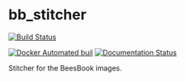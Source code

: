 # bb_stitcher
[![Build Status](https://travis-ci.com/gitmirgut/bb_stitcher.svg?token=w8m1uPToUztaVH4ZjPGD&branch=master)](https://travis-ci.com/gitmirgut/bb_stitcher)

[![Docker Automated buil](https://img.shields.io/docker/automated/jrottenberg/ffmpeg.svg)](https://hub.docker.com/r/gitmirgut/ubuntu_python_opencv/)
[![Documentation Status](https://readthedocs.org/projects/bb-stitcher/badge/?version=latest)](http://bb-stitcher.readthedocs.io/en/latest/?badge=latest)

Stitcher for the BeesBook images.
